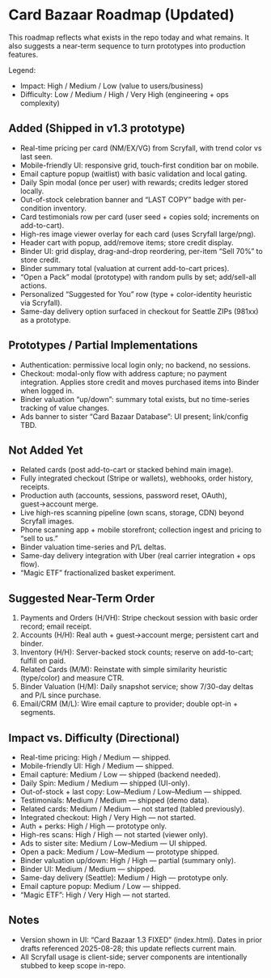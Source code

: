 # Card Bazaar Roadmap (Updated)

This roadmap reflects what exists in the repo today and what remains. It also suggests a near-term sequence to turn prototypes into production features.

Legend:
- Impact: High / Medium / Low (value to users/business)
- Difficulty: Low / Medium / High / Very High (engineering + ops complexity)

## Added (Shipped in v1.3 prototype)
- Real-time pricing per card (NM/EX/VG) from Scryfall, with trend color vs last seen.
- Mobile-friendly UI: responsive grid, touch-first condition bar on mobile.
- Email capture popup (waitlist) with basic validation and local gating.
- Daily Spin modal (once per user) with rewards; credits ledger stored locally.
- Out-of-stock celebration banner and “LAST COPY” badge with per-condition inventory.
- Card testimonials row per card (user seed + copies sold; increments on add-to-cart).
- High-res image viewer overlay for each card (uses Scryfall large/png).
- Header cart with popup, add/remove items; store credit display.
- Binder UI: grid display, drag-and-drop reordering, per-item “Sell 70%” to store credit.
- Binder summary total (valuation at current add-to-cart prices).
- “Open a Pack” modal (prototype) with random pulls by set; add/sell-all actions.
- Personalized “Suggested for You” row (type + color-identity heuristic via Scryfall).
- Same-day delivery option surfaced in checkout for Seattle ZIPs (981xx) as a prototype.

## Prototypes / Partial Implementations
- Authentication: permissive local login only; no backend, no sessions.
- Checkout: modal-only flow with address capture; no payment integration. Applies store credit and moves purchased items into Binder when logged in.
- Binder valuation “up/down”: summary total exists, but no time-series tracking of value changes.
- Ads banner to sister “Card Bazaar Database”: UI present; link/config TBD.

## Not Added Yet
- Related cards (post add-to-cart or stacked behind main image).
- Fully integrated checkout (Stripe or wallets), webhooks, order history, receipts.
- Production auth (accounts, sessions, password reset, OAuth), guest→account merge.
- Live high-res scanning pipeline (own scans, storage, CDN) beyond Scryfall images.
- Phone scanning app + mobile storefront; collection ingest and pricing to “sell to us.”
- Binder valuation time-series and P/L deltas.
- Same-day delivery integration with Uber (real carrier integration + ops flow).
- “Magic ETF” fractionalized basket experiment.

## Suggested Near-Term Order
1) Payments and Orders (H/VH): Stripe checkout session with basic order record; email receipt.
2) Accounts (H/H): Real auth + guest→account merge; persistent cart and binder.
3) Inventory (H/H): Server-backed stock counts; reserve on add-to-cart; fulfill on paid.
4) Related Cards (M/M): Reinstate with simple similarity heuristic (type/color) and measure CTR.
5) Binder Valuation (H/M): Daily snapshot service; show 7/30-day deltas and P/L since purchase.
6) Email/CRM (M/L): Wire email capture to provider; double opt-in + segments.

## Impact vs. Difficulty (Directional)
- Real-time pricing: High / Medium — shipped.
- Mobile-friendly UI: High / Medium — shipped.
- Email capture: Medium / Low — shipped (backend needed).
- Daily Spin: Medium / Medium — shipped (UI-only).
- Out-of-stock + last copy: Low–Medium / Low–Medium — shipped.
- Testimonials: Medium / Medium — shipped (demo data).
- Related cards: Medium / Medium — not started (tabled previously).
- Integrated checkout: High / Very High — not started.
- Auth + perks: High / High — prototype only.
- High-res scans: High / High — not started (viewer only).
- Ads to sister site: Medium / Low–Medium — UI shipped.
- Open a pack: Medium / Low–Medium — prototype shipped.
- Binder valuation up/down: High / High — partial (summary only).
- Binder UI: Medium / Medium — shipped.
- Same-day delivery (Seattle): Medium / High — prototype only.
- Email capture popup: Medium / Low — shipped.
- “Magic ETF”: High / Very High — not started.

## Notes
- Version shown in UI: “Card Bazaar 1.3 FIXED” (index.html). Dates in prior drafts referenced 2025-08-28; this update reflects current main.
- All Scryfall usage is client-side; server components are intentionally stubbed to keep scope in-repo.

